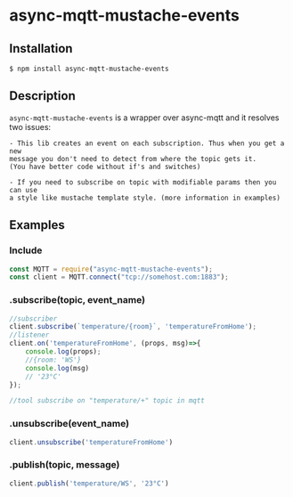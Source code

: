 # async-mqtt-mustache-events

## Installation

```
$ npm install async-mqtt-mustache-events
```

## Description
`async-mqtt-mustache-events` is a wrapper over async-mqtt and it resolves two issues:
```
- This lib creates an event on each subscription. Thus when you get a new 
message you don't need to detect from where the topic gets it. 
(You have better code without if's and switches)

- If you need to subscribe on topic with modifiable params then you can use 
a style like mustache template style. (more information in examples)
```

## Examples
### Include
```javascript
const MQTT = require("async-mqtt-mustache-events");
const client = MQTT.connect("tcp://somehost.com:1883"); 
```
### .subscribe(topic, event_name)
```javascript
//subscriber
client.subscribe(`temperature/{room}`, 'temperatureFromHome');
//listener
client.on('temperatureFromHome', (props, msg)=>{
    console.log(props);
    //{room: 'WS'}
    console.log(msg)
    // '23°C'
});

//tool subscribe on "temperature/+" topic in mqtt
```

### .unsubscribe(event_name)
```javascript
client.unsubscribe('temperatureFromHome')
```

### .publish(topic, message)
```javascript
client.publish('temperature/WS', '23°C')
```